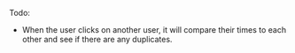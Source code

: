 Todo:

- When the user clicks on another user, it will compare their times to each other and see if there are any duplicates.